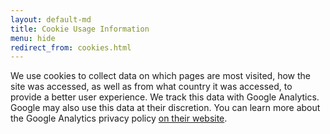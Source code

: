 ```yaml
---
layout: default-md
title: Cookie Usage Information
menu: hide
redirect_from: cookies.html
---
```

We use cookies to collect data on which pages are most visited, how the site was accessed, as well as from what country it was accessed, to provide a better user experience. We track this data with Google Analytics. Google may also use this data at their discretion. You can learn more about the Google Analytics privacy policy [on their website](https://support.google.com/analytics/answer/6004245?hl=en).
